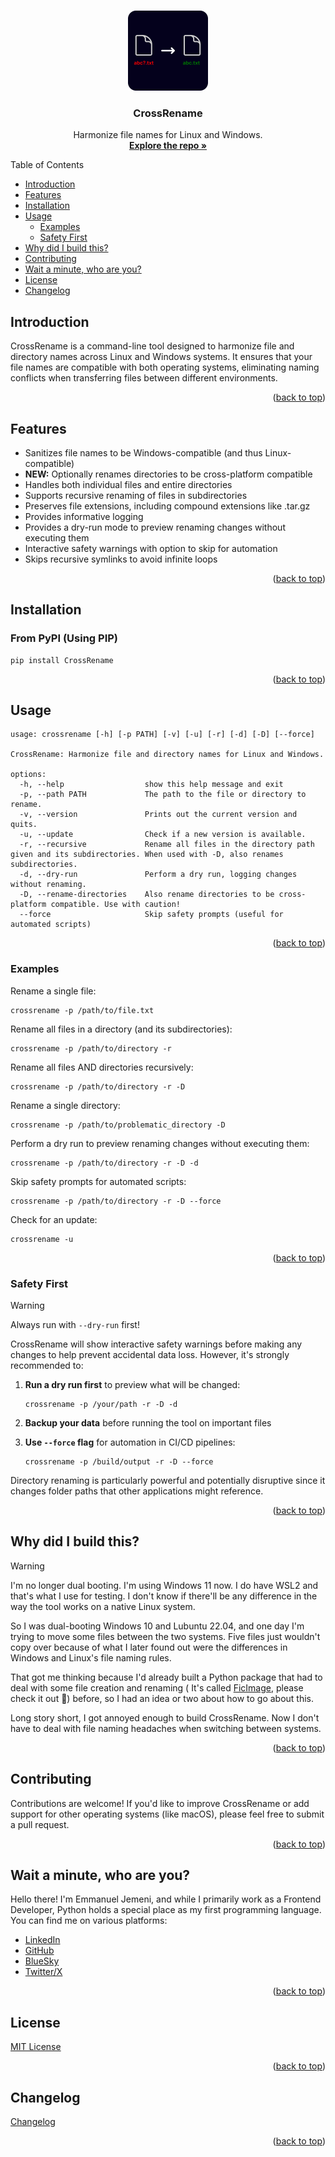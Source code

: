 <a id="readme-top"></a>

<br />
<div align="center">
  <a href="https://github.com/Jemeni11/CrossRename"><img src="logo.png" alt="Logo" width="128" height="128"></a>

<h3 align="center">CrossRename</h3>

  <p align="center">
    Harmonize file names for Linux and Windows.
    <br />
    <a href="https://github.com/Jemeni11/CrossRename"><strong>Explore the repo »</strong></a>
    <br />
  </p>
</div>

Table of Contents

- [Introduction](#introduction)
- [Features](#features)
- [Installation](#installation)
- [Usage](#usage)
    - [Examples](#examples)
    - [Safety First](#safety-first)
- [Why did I build this?](#why-did-i-build-this)
- [Contributing](#contributing)
- [Wait a minute, who are you?](#wait-a-minute-who-are-you)
- [License](#license)
- [Changelog](#changelog)

## Introduction

CrossRename is a command-line tool designed to harmonize file and directory names across Linux and Windows systems.
It ensures that your file names are compatible with both operating systems, eliminating naming conflicts
when transferring files between different environments.

<p align="right">(<a href="#readme-top">back to top</a>)</p>

## Features

- Sanitizes file names to be Windows-compatible (and thus Linux-compatible)
- **NEW:** Optionally renames directories to be cross-platform compatible
- Handles both individual files and entire directories
- Supports recursive renaming of files in subdirectories
- Preserves file extensions, including compound extensions like .tar.gz
- Provides informative logging
- Provides a dry-run mode to preview renaming changes without executing them
- Interactive safety warnings with option to skip for automation
- Skips recursive symlinks to avoid infinite loops

<p align="right">(<a href="#readme-top">back to top</a>)</p>

## Installation

### From PyPI (Using PIP)

```
pip install CrossRename
```

<p align="right">(<a href="#readme-top">back to top</a>)</p>

## Usage

```
usage: crossrename [-h] [-p PATH] [-v] [-u] [-r] [-d] [-D] [--force]

CrossRename: Harmonize file and directory names for Linux and Windows.

options:
  -h, --help                  show this help message and exit
  -p, --path PATH             The path to the file or directory to rename.
  -v, --version               Prints out the current version and quits.
  -u, --update                Check if a new version is available.
  -r, --recursive             Rename all files in the directory path given and its subdirectories. When used with -D, also renames subdirectories.
  -d, --dry-run               Perform a dry run, logging changes without renaming.
  -D, --rename-directories    Also rename directories to be cross-platform compatible. Use with caution!
  --force                     Skip safety prompts (useful for automated scripts)
```

<p align="right">(<a href="#readme-top">back to top</a>)</p>

### Examples

Rename a single file:

```
crossrename -p /path/to/file.txt
```

Rename all files in a directory (and its subdirectories):

```
crossrename -p /path/to/directory -r
```

Rename all files AND directories recursively:

```
crossrename -p /path/to/directory -r -D
```

Rename a single directory:

```
crossrename -p /path/to/problematic_directory -D
```

Perform a dry run to preview renaming changes without executing them:

```
crossrename -p /path/to/directory -r -D -d
```

Skip safety prompts for automated scripts:

```
crossrename -p /path/to/directory -r -D --force
```

Check for an update:

```
crossrename -u
```

<p align="right">(<a href="#readme-top">back to top</a>)</p>

### Safety First

> [!WARNING]  
> Always run with `--dry-run` first!

CrossRename will show interactive safety warnings before making any changes to help prevent accidental data loss.
However, it's strongly recommended to:

1. **Run a dry run first** to preview what will be changed:
   ```
   crossrename -p /your/path -r -D -d
   ```

2. **Backup your data** before running the tool on important files

3. **Use `--force` flag** for automation in CI/CD pipelines:
   ```
   crossrename -p /build/output -r -D --force
   ```

Directory renaming is particularly powerful and potentially disruptive since it changes folder paths that other
applications might reference.

<p align="right">(<a href="#readme-top">back to top</a>)</p>

## Why did I build this?

> [!WARNING]
>
> I'm no longer dual booting. I'm using Windows 11 now. I do have WSL2 and that's what I use for testing.
> I don't know if there'll be any difference in the way the tool works on a native Linux system.

So I was dual-booting Windows 10 and Lubuntu 22.04, and one day I'm trying to move some files between the two systems.
Five files just wouldn't copy over because of what I later found out were the differences in Windows and Linux's file
naming rules.

That got me thinking because I'd already built a Python package that had to deal with some file creation and renaming (
It's called [FicImage](https://github.com/Jemeni11/ficimage), please check it out 🫶) before, so I had an idea or two
about how to go about this.

Long story short, I got annoyed enough to build CrossRename. Now I don't have to deal with file naming headaches when
switching between systems.

<p align="right">(<a href="#readme-top">back to top</a>)</p>

## Contributing

Contributions are welcome! If you'd like to improve CrossRename or add support for
other operating systems (like macOS), please feel free to submit a pull request.

<p align="right">(<a href="#readme-top">back to top</a>)</p>

## Wait a minute, who are you?

Hello there! I'm Emmanuel Jemeni, and while I primarily work as a Frontend Developer,
Python holds a special place as my first programming language.
You can find me on various platforms:

- [LinkedIn](https://www.linkedin.com/in/emmanuel-jemeni)
- [GitHub](https://github.com/Jemeni11)
- [BlueSky](https://bsky.app/profile/jemeni11.bsky.social)
- [Twitter/X](https://twitter.com/Jemeni11_)

<p align="right">(<a href="#readme-top">back to top</a>)</p>

## License

[MIT License](LICENSE)

<p align="right">(<a href="#readme-top">back to top</a>)</p>

## Changelog

[Changelog](/CHANGELOG.md)

<p align="right">(<a href="#readme-top">back to top</a>)</p>

